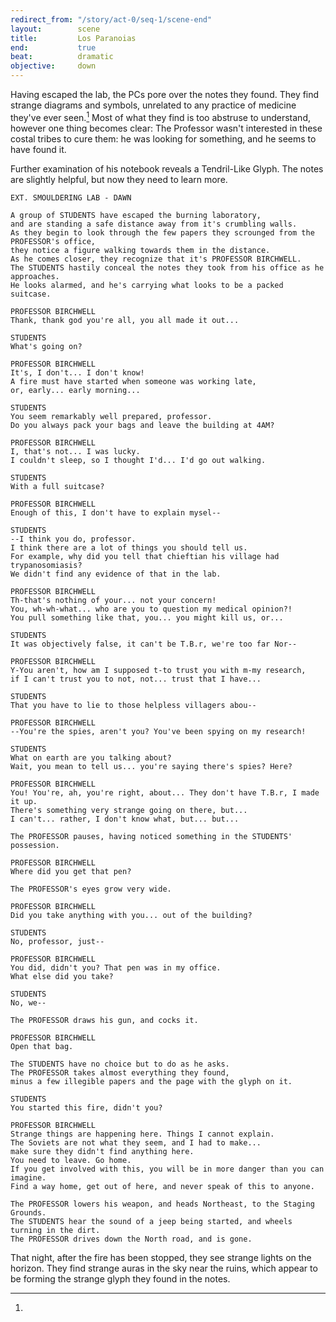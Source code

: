```yaml
---
redirect_from: "/story/act-0/seq-1/scene-end"
layout:        scene
title:         Los Paranoias
end:           true
beat:          dramatic
objective:     down
---
```



Having escaped the lab, the PCs pore over the notes they found.
They find strange diagrams and symbols,
unrelated to any practice of medicine they've ever seen.[^note]
Most of what they find is too abstruse to understand,
however one thing becomes clear:
The Professor wasn't interested in these costal tribes to cure them:
he was looking for something, and he seems to have found it.

[^note]:
  Further examination of his notebook reveals a Tendril-Like Glyph.
  The notes are slightly helpful, but now they need to learn more.

~~~
EXT. SMOULDERING LAB - DAWN

A group of STUDENTS have escaped the burning laboratory,
and are standing a safe distance away from it's crumbling walls.
As they begin to look through the few papers they scrounged from the PROFESSOR's office,
they notice a figure walking towards them in the distance.
As he comes closer, they recognize that it's PROFESSOR BIRCHWELL.
The STUDENTS hastily conceal the notes they took from his office as he approaches.
He looks alarmed, and he's carrying what looks to be a packed suitcase.

PROFESSOR BIRCHWELL
Thank, thank god you're all, you all made it out...

STUDENTS
What's going on?

PROFESSOR BIRCHWELL
It's, I don't... I don't know!
A fire must have started when someone was working late,
or, early... early morning...

STUDENTS
You seem remarkably well prepared, professor.
Do you always pack your bags and leave the building at 4AM?

PROFESSOR BIRCHWELL
I, that's not... I was lucky.
I couldn't sleep, so I thought I'd... I'd go out walking.

STUDENTS
With a full suitcase?

PROFESSOR BIRCHWELL
Enough of this, I don't have to explain mysel--

STUDENTS
--I think you do, professor.
I think there are a lot of things you should tell us.
For example, why did you tell that chieftian his village had trypanosomiasis?
We didn't find any evidence of that in the lab.

PROFESSOR BIRCHWELL
Th-that's nothing of your... not your concern!
You, wh-wh-what... who are you to question my medical opinion?!
You pull something like that, you... you might kill us, or...

STUDENTS
It was objectively false, it can't be T.B.r, we're too far Nor--

PROFESSOR BIRCHWELL
Y-You aren't, how am I supposed t-to trust you with m-my research,
if I can't trust you to not, not... trust that I have...

STUDENTS
That you have to lie to those helpless villagers abou--

PROFESSOR BIRCHWELL
--You're the spies, aren't you? You've been spying on my research!

STUDENTS
What on earth are you talking about?
Wait, you mean to tell us... you're saying there's spies? Here?

PROFESSOR BIRCHWELL
You! You're, ah, you're right, about... They don't have T.B.r, I made it up.
There's something very strange going on there, but...
I can't... rather, I don't know what, but... but...

The PROFESSOR pauses, having noticed something in the STUDENTS' possession.

PROFESSOR BIRCHWELL
Where did you get that pen?

The PROFESSOR's eyes grow very wide.

PROFESSOR BIRCHWELL
Did you take anything with you... out of the building?

STUDENTS
No, professor, just--

PROFESSOR BIRCHWELL
You did, didn't you? That pen was in my office.
What else did you take?

STUDENTS
No, we--

The PROFESSOR draws his gun, and cocks it.

PROFESSOR BIRCHWELL
Open that bag.

The STUDENTS have no choice but to do as he asks.
The PROFESSOR takes almost everything they found,
minus a few illegible papers and the page with the glyph on it.

STUDENTS
You started this fire, didn't you?

PROFESSOR BIRCHWELL
Strange things are happening here. Things I cannot explain.
The Soviets are not what they seem, and I had to make...
make sure they didn't find anything here.
You need to leave. Go home.
If you get involved with this, you will be in more danger than you can imagine.
Find a way home, get out of here, and never speak of this to anyone.

The PROFESSOR lowers his weapon, and heads Northeast, to the Staging Grounds.
The STUDENTS hear the sound of a jeep being started, and wheels turning in the dirt.
The PROFESSOR drives down the North road, and is gone.
~~~

That night, after the fire has been stopped, they see strange lights on the horizon.
They find strange auras in the sky near the ruins,
which appear to be forming the strange glyph they found in the notes.





